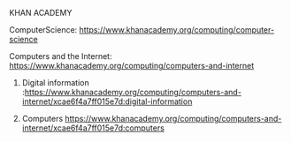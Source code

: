 KHAN ACADEMY

ComputerScience: https://www.khanacademy.org/computing/computer-science


Computers and the Internet: https://www.khanacademy.org/computing/computers-and-internet 

1) Digital information :https://www.khanacademy.org/computing/computers-and-internet/xcae6f4a7ff015e7d:digital-information  

2) Computers https://www.khanacademy.org/computing/computers-and-internet/xcae6f4a7ff015e7d:computers
              

